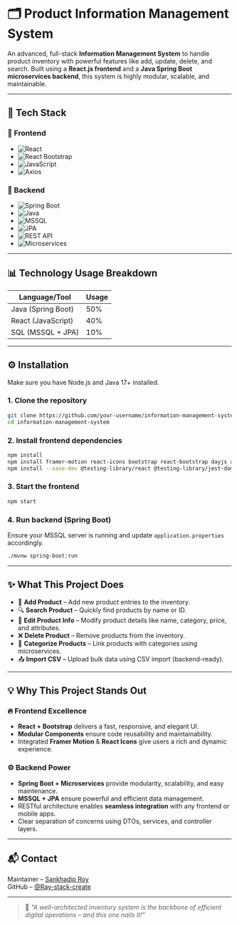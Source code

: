 # 🗂️ Product Information Management System

An advanced, full-stack **Information Management System** to handle product inventory with powerful features like add, update, delete, and search. Built using a **React.js frontend** and a **Java Spring Boot microservices backend**, this system is highly modular, scalable, and maintainable.

---

## 🔧 Tech Stack

### 🚀 Frontend
- ![React](https://img.shields.io/badge/React-61DAFB?logo=react&logoColor=white) 
- ![React Bootstrap](https://img.shields.io/badge/React--Bootstrap-563D7C?logo=bootstrap&logoColor=white) 
- ![JavaScript](https://img.shields.io/badge/JavaScript-F7DF1E?logo=javascript&logoColor=black)   
- ![Axios](https://img.shields.io/badge/Axios-5A29E4?logo=axios&logoColor=white)  

### 🧠 Backend
- ![Spring Boot](https://img.shields.io/badge/Spring--Boot-6DB33F?logo=spring-boot&logoColor=white) 
- ![Java](https://img.shields.io/badge/Java-007396?logo=java&logoColor=white)  
- ![MSSQL](https://img.shields.io/badge/Microsoft%20SQL%20Server-CC2927?logo=microsoft-sql-server&logoColor=white) 
- ![JPA](https://img.shields.io/badge/JPA-2C2255?logo=hibernate&logoColor=white)   
- ![REST API](https://img.shields.io/badge/REST--API-FF6F00?logo=apachespark&logoColor=white) 
- ![Microservices](https://img.shields.io/badge/Microservices-00BFFF?logo=docker&logoColor=white)   

---

## 📊 Technology Usage Breakdown

| Language/Tool       | Usage         |
|---------------------|---------------|
| Java (Spring Boot)  | 50%           |
| React (JavaScript)  | 40%           |
| SQL (MSSQL + JPA)   | 10%           |

---

## ⚙️ Installation

Make sure you have Node.js and Java 17+ installed.

### 1. Clone the repository

```bash
git clone https://github.com/your-username/information-management-system.git
cd information-management-system
```

### 2. Install frontend dependencies

```bash
npm install
npm install framer-motion react-icons bootstrap react-bootstrap dayjs axios react-router-dom motion
npm install --save-dev @testing-library/react @testing-library/jest-dom jest axios jest-environment-jsdom
```

### 3. Start the frontend

```bash
npm start
```

### 4. Run backend (Spring Boot)

Ensure your MSSQL server is running and update `application.properties` accordingly.

```bash
./mvnw spring-boot:run
```

---

## ✨ What This Project Does

- 🛒 **Add Product** – Add new product entries to the inventory.
- 🔍 **Search Product** – Quickly find products by name or ID.
- 📝 **Edit Product Info** – Modify product details like name, category, price, and attributes.
- ❌ **Delete Product** – Remove products from the inventory.
- 📁 **Categorize Products** – Link products with categories using microservices.
- 📤 **Import CSV** – Upload bulk data using CSV import (backend-ready).

---

## 💡 Why This Project Stands Out

### 🔥 Frontend Excellence
- **React + Bootstrap** delivers a fast, responsive, and elegant UI.
- **Modular Components** ensure code reusability and maintainability.
- Integrated **Framer Motion** & **React Icons** give users a rich and dynamic experience.

### ⚙️ Backend Power
- **Spring Boot + Microservices** provide modularity, scalability, and easy maintenance.
- **MSSQL + JPA** ensure powerful and efficient data management.
- RESTful architecture enables **seamless integration** with any frontend or mobile apps.
- Clear separation of concerns using DTOs, services, and controller layers.

---

## 📬 Contact

Maintainer – [Sankhadip Roy](mailto:your.email@example.com)  
GitHub – [@Ray-stack-create](https://github.com/Ray-stack-create)

---

> 💬 *"A well-architected inventory system is the backbone of efficient digital operations – and this one nails it!"*
